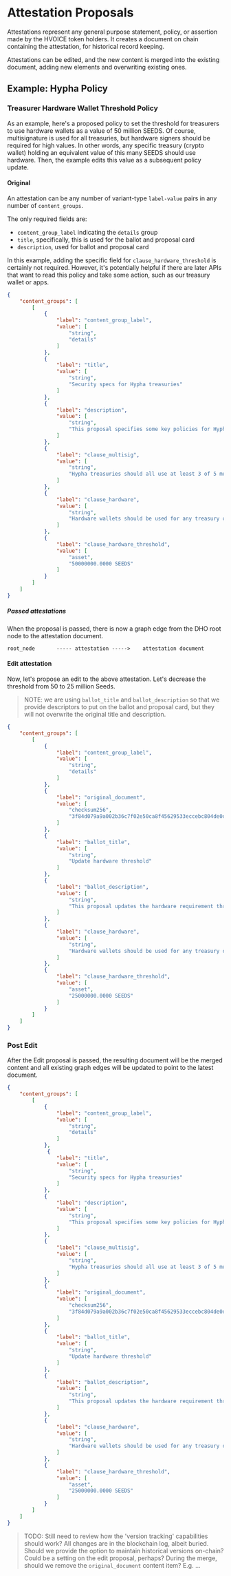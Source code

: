 # Attestation Proposals
Attestations represent any general purpose statement, policy, or assertion made by the HVOICE token holders. It creates a document on chain containing the attestation, for historical record keeping.  

Attestations can be edited, and the new content is merged into the existing document, adding new elements and overwriting existing ones.  

## Example: Hypha Policy
### Treasurer Hardware Wallet Threshold Policy
As an example, here's a proposed policy to set the threshold for treasurers to use hardware wallets as a value of 50 million SEEDS. Of course, multisignature is used for all treasuries, but hardware signers should be required for high values. In other words, any specific treasury (crypto wallet) holding an equivalent value of this many SEEDS should use hardware. Then, the example edits this value as a subsequent policy update.

#### Original
An attestation can be any number of variant-type ```label-value``` pairs in any number of ```content_groups```.  

The only required fields are:
- ```content_group_label``` indicating the ```details``` group
- ```title```, specifically, this is used for the ballot and proposal card 
- ```description```, used for ballot and proposal card

In this example, adding the specific field for ```clause_hardware_threshold``` is certainly not required. However, it's potentially helpful if there are later APIs that want to read this policy and take some action, such as our treasury wallet or apps. 

``` json
{
    "content_groups": [
        [
            {
                "label": "content_group_label",
                "value": [
                    "string",
                    "details"
                ]
            },
            {
                "label": "title",
                "value": [
                    "string",
                    "Security specs for Hypha treasuries"
                ]
			},
			{
                "label": "description",
                "value": [
                    "string",
                    "This proposal specifies some key policies for Hypha treasuries"
                ]
            },
            {
                "label": "clause_multisig",
                "value": [
                    "string",
                    "Hypha treasuries should all use at least 3 of 5 multisig"
                ]
            },
            {
                "label": "clause_hardware",
                "value": [
                    "string",
                    "Hardware wallets should be used for any treasury over the value of 50 million Seeds"
                ]
            },
            {
                "label": "clause_hardware_threshold",
                "value": [
                    "asset",
                    "50000000.0000 SEEDS"
                ]
            }
        ]
    ]
}
```

##### Passed attestations
When the proposal is passed, there is now a graph edge from the DHO root node to the attestation document.

```
root_node       ----- attestation ----->    attestation document
```

#### Edit attestation
Now, let's propose an edit to the above attestation.  Let's decrease the threshold from 50 to 25 million Seeds. 

> NOTE: we are using ```ballot_title``` and ```ballot_description``` so that we provide descriptors to put on the ballot and proposal card, but they will not overwrite the original title and description.

``` json
{
    "content_groups": [
        [
            {
                "label": "content_group_label",
                "value": [
                    "string",
                    "details"
                ]
            },
            {
                "label": "original_document",
                "value": [
                    "checksum256",
                    "3f84d079a9a002b36c7f02e50ca8f45629533eccebc804de0d8d1d072608aa19"
                ]
            },
            {
                "label": "ballot_title",
                "value": [
                    "string",
                    "Update hardware threshold"
                ]
            },
			{
                "label": "ballot_description",
                "value": [
                    "string",
                    "This proposal updates the hardware requirement threshold from 50 million to 25 million"
                ]
            },            
            {
                "label": "clause_hardware",
                "value": [
                    "string",
                    "Hardware wallets should be used for any treasury over the value of 25 million Seeds"
                ]
            },
            {
                "label": "clause_hardware_threshold",
                "value": [
                    "asset",
                    "25000000.0000 SEEDS"
                ]
            }
        ]
    ]
}
```

### Post Edit
After the Edit proposal is passed, the resulting document will be the merged content and all existing graph edges will be updated to point to the latest document.

``` json
{
    "content_groups": [
        [
            {
                "label": "content_group_label",
                "value": [
                    "string",
                    "details"
                ]
            },
             {
                "label": "title",
                "value": [
                    "string",
                    "Security specs for Hypha treasuries"
                ]
            },
            {
                "label": "description",
                "value": [
                    "string",
                    "This proposal specifies some key policies for Hypha treasuries"
                ]
            },
            {
                "label": "clause_multisig",
                "value": [
                    "string",
                    "Hypha treasuries should all use at least 3 of 5 multisig"
                ]
            },
            {
                "label": "original_document",
                "value": [
                    "checksum256",
                    "3f84d079a9a002b36c7f02e50ca8f45629533eccebc804de0d8d1d072608aa19"
                ]
            },
			{
                "label": "ballot_title",
                "value": [
                    "string",
                    "Update hardware threshold"
                ]
            },
            {
                "label": "ballot_description",
                "value": [
                    "string",
                    "This proposal updates the hardware requirement threshold from 50 million to 25 million"
                ]
            },            
            {
                "label": "clause_hardware",
                "value": [
                    "string",
                    "Hardware wallets should be used for any treasury over the value of 25 million Seeds"
                ]
            },
            {
                "label": "clause_hardware_threshold",
                "value": [
                    "asset",
                    "25000000.0000 SEEDS"
                ]
            }
        ]
    ]
}
```

> TODO: Still need to review how the 'version tracking' capabilities should work?  All changes are in the blockchain log, albeit buried.  Should we provide the option to maintain historical versions on-chain?  Could be a setting on the edit proposal, perhaps?  During the merge, should we remove the ```original_document``` content item?  E.g. ...